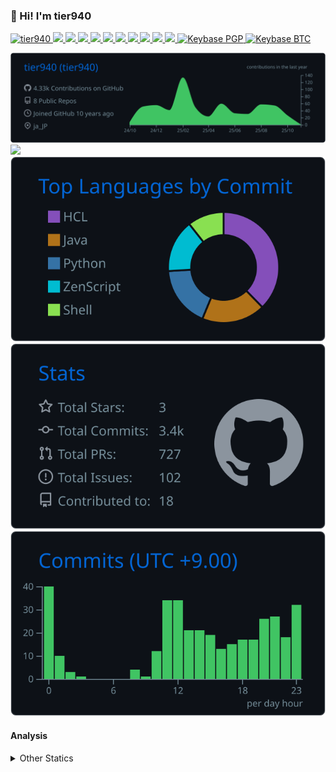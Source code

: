 ### 👋 Hi! I'm tier940

<p align="left"> 
  <a href="https://github.com/tier940/tier940/">
    <img src="https://komarev.com/ghpvc/?username=tier940" alt="tier940" />
  </a>
  <a href="http://twitter.com/tier940">
    <img height="20" src="https://img.shields.io/twitter/follow/tier940?label=Twitter&logo=twitter&style=flat" />
  </a>
  <a href="https://github.com/tier940">
    <img height="20" src="https://img.shields.io/github/followers/tier940?label=follow&logo=github&style=flat" />
  </a>
  <a href="https://www.reddit.com/user/tier940">
    <img height="20" src="https://img.shields.io/reddit/user-karma/combined/tier940?label=Reddit&logo=reddit&style=flat" />
  </a>
  <a href="https://stackoverflow.com/users/17317833/tier940">
    <img height="20" src="https://img.shields.io/stackexchange/stackoverflow/r/17317833?label=StackOverflow&logo=stack-overflow&style=flat" />
  </a>
  <a href="https://zenn.dev/tier940">
    <img height="20" src="https://zenn.badge.nikaera.com/s/tier940/likes" />
  </a>
  <a href="https://zenn.dev/tier940">
    <img height="20" src="https://zenn.badge.nikaera.com/s/tier940/followers" />
  </a>
  <a href="https://zenn.dev/tier940">
    <img height="20" src="https://zenn.badge.nikaera.com/s/tier940/articles" />
  </a>
  <a href="http://qiita.com/tier940">
    <img height="20" src="https://qiita-badge.apiapi.app/s/tier940/posts.svg" />
  </a>
  <a href="http://qiita.com/tier940">
    <img height="20" src="https://qiita-badge.apiapi.app/s/tier940/contributions.svg" />
  </a>
  <a href="https://github.com/tier940/tier940/">
    <img height="20" src="https://github.com/tier940/tier940/actions/workflows/main.yml/badge.svg" />
  </a>
  <a href="https://keybase.io/tier940">
    <img alt="Keybase PGP" src="https://img.shields.io/keybase/pgp/tier940">
  </a>
  <a href="https://keybase.io/tier940">
    <img alt="Keybase BTC" src="https://img.shields.io/keybase/btc/tier940">
  </a>
</p>

[![](https://raw.githubusercontent.com/tier940/tier940/main/profile-summary-card-output/github_dark/0-profile-details.svg)](https://github.com/vn7n24fzkq/github-profile-summary-cards)
[![](https://raw.githubusercontent.com/tier940/tier940/main/profile-summary-card-output/github_dark/1-repos-per-language.svg)](https://github.com/vn7n24fzkq/github-profile-summary-cards) [![](https://raw.githubusercontent.com/tier940/tier940/main/profile-summary-card-output/github_dark/2-most-commit-language.svg)](https://github.com/vn7n24fzkq/github-profile-summary-cards)
[![](https://raw.githubusercontent.com/tier940/tier940/main/profile-summary-card-output/github_dark/3-stats.svg)](https://github.com/vn7n24fzkq/github-profile-summary-cards) [![](https://raw.githubusercontent.com/tier940/tier940/main/profile-summary-card-output/github_dark/4-productive-time.svg)](https://github.com/vn7n24fzkq/github-profile-summary-cards)


#### Analysis
<!-- <img height="150" src="https://github.com/tier940/tier940/blob/master/images/stat.svg" alt="Alternative Text"/> -->

<details>
  <summary>Other Statics</summary>
  <!--START_SECTION:waka-->
![Code Time](http://img.shields.io/badge/Code%20Time-2%2C706%20hrs%2040%20mins-blue)

**🐱 My GitHub Data** 

> 📦 15.9 kB Used in GitHub's Storage 
 > 
> 💼 Opted to Hire
 > 
> 📜 11 Public Repositories 
 > 
> 🔑 1 Private Repositories 
 > 
**I'm an Early 🐤** 

```text
🌞 Morning                889 commits         ████░░░░░░░░░░░░░░░░░░░░░   14.72 % 
🌆 Daytime                2386 commits        ██████████░░░░░░░░░░░░░░░   39.50 % 
🌃 Evening                2205 commits        █████████░░░░░░░░░░░░░░░░   36.50 % 
🌙 Night                  561 commits         ██░░░░░░░░░░░░░░░░░░░░░░░   09.29 % 
```
📅 **I'm Most Productive on Saturday** 

```text
Monday                   662 commits         ███░░░░░░░░░░░░░░░░░░░░░░   10.96 % 
Tuesday                  1132 commits        █████░░░░░░░░░░░░░░░░░░░░   18.74 % 
Wednesday                654 commits         ███░░░░░░░░░░░░░░░░░░░░░░   10.83 % 
Thursday                 743 commits         ███░░░░░░░░░░░░░░░░░░░░░░   12.30 % 
Friday                   725 commits         ███░░░░░░░░░░░░░░░░░░░░░░   12.00 % 
Saturday                 1300 commits        █████░░░░░░░░░░░░░░░░░░░░   21.52 % 
Sunday                   825 commits         ███░░░░░░░░░░░░░░░░░░░░░░   13.66 % 
```


📊 **This Week I Spent My Time On** 

```text
🕑︎ Time Zone: Asia/Tokyo

💬 Programming Languages: 
INI                      1 hr 20 mins        █████████░░░░░░░░░░░░░░░░   37.74 % 
Markdown                 58 mins             ███████░░░░░░░░░░░░░░░░░░   27.41 % 
Java                     35 mins             ████░░░░░░░░░░░░░░░░░░░░░   16.76 % 
Python                   9 mins              █░░░░░░░░░░░░░░░░░░░░░░░░   04.36 % 
YAML                     6 mins              █░░░░░░░░░░░░░░░░░░░░░░░░   02.81 % 

🔥 Editors: 
VS Code                  2 hrs 47 mins       ████████████████████░░░░░   78.23 % 
IntelliJ                 46 mins             █████░░░░░░░░░░░░░░░░░░░░   21.77 % 

💻 Operating System: 
Windows                  3 hrs 34 mins       █████████████████████████   100.00 % 
```

**I Mostly Code in Java** 

```text
Java                     9 repos             █████████░░░░░░░░░░░░░░░░   37.50 % 
ZenScript                3 repos             ███░░░░░░░░░░░░░░░░░░░░░░   12.50 % 
HCL                      2 repos             ██░░░░░░░░░░░░░░░░░░░░░░░   08.33 % 
HTML                     2 repos             ██░░░░░░░░░░░░░░░░░░░░░░░   08.33 % 
Dockerfile               1 repo              █░░░░░░░░░░░░░░░░░░░░░░░░   04.17 % 
```



**Timeline**

![Lines of Code chart](https://raw.githubusercontent.com/tier940/tier940/main/assets/bar_graph.png)


 Last Updated on 28/08/2023 00:49:48 UTC
<!--END_SECTION:waka-->
</details>
